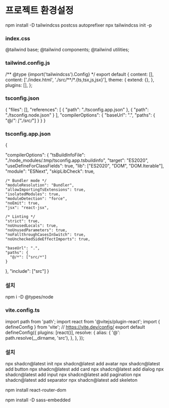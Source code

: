 # 프로젝트 환경설정

npm install -D tailwindcss postcss autoprefixer
npx tailwindcss init -p

### index.css

@tailwind base;
@tailwind components;
@tailwind utilities;

### tailwind.config.js

/** @type {import('tailwindcss').Config} \*/
export default {
content: [],
content: ['./index.html', './src/**/\*.{ts,tsx,js,jsx}'],
theme: {
extend: {},
},
plugins: [],
};

### tsconfig.json

{
"files": [],
"references": [
{ "path": "./tsconfig.app.json" },
{ "path": "./tsconfig.node.json" }
],
"compilerOptions": {
"baseUrl": ".",
"paths": {
"@/_": ["./src/_"]
}
}
}

### tsconfig.app.json

{

"compilerOptions": {
"tsBuildInfoFile": "./node_modules/.tmp/tsconfig.app.tsbuildinfo",
"target": "ES2020",
"useDefineForClassFields": true,
"lib": ["ES2020", "DOM", "DOM.Iterable"],
"module": "ESNext",
"skipLibCheck": true,

    /* Bundler mode */
    "moduleResolution": "Bundler",
    "allowImportingTsExtensions": true,
    "isolatedModules": true,
    "moduleDetection": "force",
    "noEmit": true,
    "jsx": "react-jsx",

    /* Linting */
    "strict": true,
    "noUnusedLocals": true,
    "noUnusedParameters": true,
    "noFallthroughCasesInSwitch": true,
    "noUncheckedSideEffectImports": true,

    "baseUrl": ".",
    "paths": {
      "@/*": ["src/*"]
    }

},
"include": ["src"]
}

### 설치

npm i -D @types/node

### vite.config.ts

import path from 'path';
import react from '@vitejs/plugin-react';
import { defineConfig } from 'vite';
// https://vite.dev/config/
export default defineConfig({
plugins: [react()],
resolve: {
alias: {
'@': path.resolve(\_\_dirname, 'src'),
},
},
});

### 설치

npx shadcn@latest init
npx shadcn@latest add avatar
npx shadcn@latest add button
npx shadcn@latest add card
npx shadcn@latest add dialog
npx shadcn@latest add input
npx shadcn@latest add pagination
npx shadcn@latest add separator
npx shadcn@latest add skeleton

npm install react-router-dom

npm install -D sass-embedded
